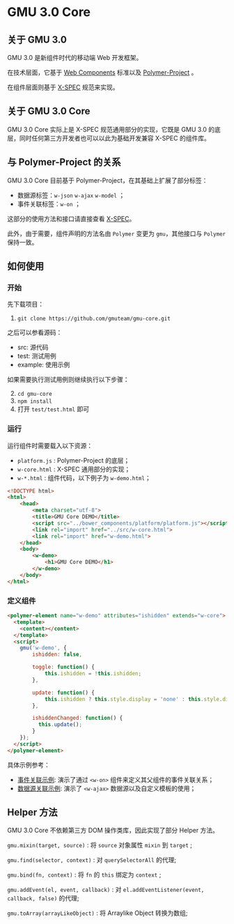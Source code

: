 GMU 3.0 Core
============

## 关于 GMU 3.0
GMU 3.0 是新组件时代的移动端 Web 开发框架。

在技术层面，它基于 [Web Components](http://www.w3.org/TR/components-intro/#introduction) 标准以及 [Polymer-Project](http://www.polymer-project.org/) 。

在组件层面则基于 [X-SPEC](http://fex.baidu.com/xspec/index.html) 规范来实现。

## 关于 GMU 3.0 Core

GMU 3.0 Core 实际上是 X-SPEC 规范通用部分的实现，它既是 GMU 3.0 的底层，同时任何第三方开发者也可以以此为基础开发兼容 X-SPEC 的组件库。

## 与 Polymer-Project 的关系

GMU 3.0 Core 目前基于 Polymer-Project，在其基础上扩展了部分标签：

 * 数据源标签：`w-json` `w-ajax` `w-model` ；
 * 事件关联标签：`w-on` ；

这部分的使用方法和接口请直接查看 [X-SPEC](http://fex.baidu.com/xspec/index.html)。

此外，由于需要，组件声明的方法名由 `Polymer` 变更为 `gmu`，其他接口与 `Polymer` 保持一致。

## 如何使用

### 开始

先下载项目：

 1. `git clone https://github.com/gmuteam/gmu-core.git`

之后可以参看源码：

 * src: 源代码
 * test: 测试用例
 * example: 使用示例

如果需要执行测试用例则继续执行以下步骤：

 2. `cd gmu-core`
 3. `npm install`
 4. 打开 `test/test.html` 即可

### 运行

运行组件时需要载入以下资源：

 * `platform.js` : Polymer-Project 的底层；
 * `w-core.html` : X-SPEC 通用部分的实现；
 * `w-*.html` : 组件代码，以下例子为 `w-demo.html`；

```html
<!DOCTYPE html>
<html>
    <head>
        <meta charset="utf-8">
        <title>GMU Core DEMO</title>
        <script src="../bower_components/platform/platform.js"></script>
        <link rel="import" href="../src/w-core.html">
        <link rel="import" href="w-demo.html">
    </head>
    <body>
        <w-demo>
            <h1>GMU Core DEMO</h1>
        </w-demo>
    </body>
</html>
```

### 定义组件

```html
<polymer-element name="w-demo" attributes="ishidden" extends="w-core">
  <template>
    <content></content>
  </template>
  <script>
    gmu('w-demo', {
        ishidden: false,

        toggle: function() {
            this.ishidden = !this.ishidden;
        },

        update: function() {
            this.ishidden ? this.style.display = 'none' : this.style.display = 'block';
        },

        ishiddenChanged: function() {
          this.update();
        }
    });
  </script>
</polymer-element>
```

具体示例参考：

 * [事件关联示例](http://gmuteam.github.io/gmu-core/example/): 演示了通过 `<w-on>` 组件来定义其父组件的事件关联关系；
 * [数据源关联示例](http://gmuteam.github.io/gmu-core/example/github.html): 演示了 `<w-ajax>` 数据源以及自定义模板的使用；

## Helper 方法

GMU 3.0 Core 不依赖第三方 DOM 操作类库，因此实现了部分 Helper 方法。

`gmu.mixin(target, source)` : 将 `source` 对象属性 `mixin` 到 `target` ;

`gmu.find(selector, context)` : 对 `querySelectorAll` 的代理;

`gmu.bind(fn, context)` : 将 `fn` 的 `this` 绑定为 `context` ;

`gmu.addEvent(el, event, callback)` : 对 `el.addEventListener(event, callback, false)` 的代理;

`gmu.toArray(arrayLikeObject)` : 将 Arraylike Object 转换为数组;

